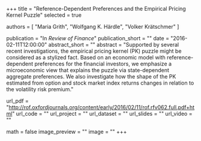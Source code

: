 +++
title = "Reference-Dependent Preferences and the Empirical Pricing Kernel Puzzle"
selected = true

authors = [
  "Maria Grith",
  "Wolfgang K. Härdle",
  "Volker Krätschmer"
]

publication = "In *Review of Finance*"
publication_short = ""
date = "2016-02-11T12:00:00"
abstract_short = ""
abstract = "Supported by several recent investigations, the empirical pricing kernel (PK) puzzle might be considered as a stylized fact. Based on an economic model with reference-dependent preferences for the financial investors, we emphasize a microeconomic view that explains the puzzle via state-dependent aggregate preferences. We also investigate how the shape of the PK estimated from option and stock market index returns changes in relation to the volatility risk premium."

url_pdf = "http://rof.oxfordjournals.org/content/early/2016/02/11/rof.rfv062.full.pdf+html"
url_code = ""
url_project = ""
url_dataset = ""
url_slides = ""
url_video = ""

math = false
image_preview = ""
image = ""
+++
